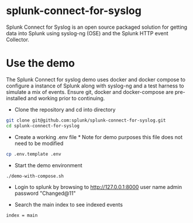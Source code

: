 # splunk-connect-for-syslog

Splunk Connect for Syslog is an open source packaged solution for 
getting data into Splunk using syslog-ng (OSE) and the Splunk 
HTTP event Collector. 

# Use the demo

The Splunk Connect for syslog demo uses docker and docker compose
to configure a instance of Splunk along with syslog-ng and a test
harness to simulate a mix of events. Ensure git, docker and docker-compose
are pre-installed and working prior to continuing.


- Clone the repository and cd into directory

```bash
git clone git@github.com:splunk/splunk-connect-for-syslog.git
cd splunk-connect-for-syslog
```

- Create a working .env file * Note for demo purposes this file does not need to be modified

```bash
cp .env.template .env
```

- Start the demo environment

```bash
./demo-with-compose.sh
```

- Login to splunk by browsing to http://127.0.0.1:8000 user name admin password "Changed@11"

- Search the main index to see indexed events

```spl
index = main
```


